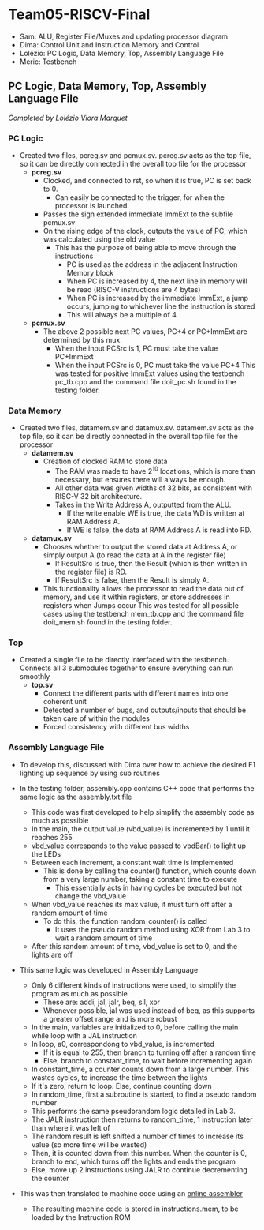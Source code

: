 # Team05-RISCV-Final

- Sam: ALU, Register File/Muxes and updating processor diagram
- Dima: Control Unit and Instruction Memory and Control
- Lolézio: PC Logic, Data Memory, Top, Assembly Language File
- Meric: Testbench


## PC Logic, Data Memory, Top, Assembly Language File
_Completed by Lolézio Viora Marquet_

### PC Logic
- Created two files, pcreg.sv and pcmux.sv. pcreg.sv acts as the top file, so it can be directly connected in the overall top file for the processor
  - **pcreg.sv**
    - Clocked, and connected to rst, so when it is true, PC is set back to 0.
      - Can easily be connected to the trigger, for when the processor is launched.
    - Passes the sign extended immediate ImmExt to the subfile pcmux.sv
    - On the rising edge of the clock, outputs the value of PC, which was calculated using the old value
      - This has the purpose of being able to move through the instructions
        - PC is used as the address in the adjacent Instruction Memory block
        - When PC is increased by 4, the next line in memory will be read (RISC-V instructions are 4 bytes)
        - When PC is increased by the immediate ImmExt, a jump occurs, jumping to whichever line the instruction is stored
        -   This will always be a multiple of 4
  - **pcmux.sv**
    - The above 2 possible next PC values, PC+4 or PC+ImmExt are determined by this mux.
      - When the input PCSrc is 1, PC must take the value PC+ImmExt
      - When the input PCSrc is 0, PC must take the value PC+4
This was tested for positive ImmExt values using the testbench pc_tb.cpp and the command file doit_pc.sh found in the testing folder.

### Data Memory
- Created two files, datamem.sv and datamux.sv. datamem.sv acts as the top file, so it can be directly connected in the overall top file for the processor
  - **datamem.sv**
    - Creation of clocked RAM to store data
      - The RAM was made to have $2^10$ locations, which is more than necessary, but ensures there will always be enough.
      - All other data was given widths of 32 bits, as consistent with RISC-V 32 bit architecture.
      - Takes in the Write Address A, outputted from the ALU.
        - If the write enable WE is true, the data WD is written at RAM Address A.
        - If WE is false, the data at RAM Address A is read into RD.
  - **datamux.sv**
    - Chooses whether to output the stored data at Address A, or simply output A (to read the data at A in the register file)
      - If ResultSrc is true, then the Result (which is then written in the register file) is RD.
      - If ResultSrc is false, then the Result is simply A.
    - This functionality allows the processor to read the data out of memory, and use it within registers, or store addresses in registers when Jumps occur
This was tested for all possible cases using the testbench mem_tb.cpp and the command file doit_mem.sh found in the testing folder.

### Top
- Created a single file to be directly interfaced with the testbench. Connects all 3 submodules together to ensure everything can run smoothly
  - **top.sv**
    - Connect the different parts with different names into one coherent unit
    - Detected a number of bugs, and outputs/inputs that should be taken care of within the modules
    - Forced consistency with different bus widths

### Assembly Language File
- To develop this, discussed with Dima over how to achieve the desired F1 lighting up sequence by using sub routines
- In the testing folder, assembly.cpp contains C++ code that performs the same logic as the assembly.txt file
  -  This code was first developed to help simplify the assembly code as much as possible
  -  In the main, the output value (vbd_value) is incremented by 1 until it reaches 255
    -  vbd_value corresponds to the value passed to vbdBar() to light up the LEDs
  - Between each increment, a constant wait time is implemented
    - This is done by calling the counter() function, which counts down from a very large number, taking a constant time to execute
      - This essentially acts in having cycles be executed but not change the vbd_value
  - When vbd_value reaches its max value, it must turn off after a random amount of time
    - To do this, the function random_counter() is called
      - It uses the pseudo random method using XOR from Lab 3 to wait a random amount of time
  - After this random amount of time, vbd_value is set to 0, and the lights are off
 
- This same logic was developed in Assembly Language
  - Only 6 different kinds of instructions were used, to simplify the program as much as possible
    - These are: addi, jal, jalr, beq, sll, xor
    - Whenever possible, jal was used instead of beq, as this supports a greater offset range and is more robust
  - In the main, variables are initialized to 0, before calling the main while loop with a JAL instruction
  - In loop, a0, correspondong to vbd_value, is incremented
    -  If it is equal to 255, then branch to turning off after a random time
    -  Else, branch to constant_time, to wait before incrementing again
  -  In constant_time, a counter counts down from a large number. This wastes cycles, to increase the time between the lights
    -  If it's zero, return to loop. Else, continue counting down
  -  In random_time, first a subroutine is started, to find a pseudo random number
    -  This performs the same pseudorandom logic detailed in Lab 3.
    -  The JALR instruction then returns to random_time, 1 instruction later than where it was left of
    -  The random result is left shifted a number of times to increase its value (so more time will be wasted)
    -  Then, it is counted down from this number. When the counter is 0, branch to end, which turns off the lights and ends the program
    -  Else, move up 2 instructions using JALR to continue decrementing the counter
- This was then translated to machine code using an [online assembler]([(https://riscvasm.lucasteske.dev/#)])
  - The resulting machine code is stored in instructions.mem, to be loaded by the Instruction ROM






